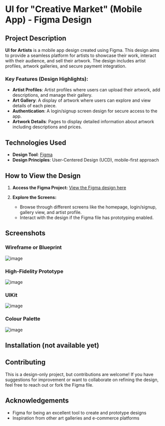 # UI for "Creative Market" (Mobile App) - Figma Design

## Project Description
**UI for Artists** is a mobile app design created using Figma. This design aims to provide a seamless platform for artists to showcase their work, interact with their audience, and sell their artwork. The design includes artist profiles, artwork galleries, and secure payment integration.

### Key Features (Design Highlights):
- **Artist Profiles**: Artist profiles where users can upload their artwork, add descriptions, and manage their gallery.
- **Art Gallery**: A display of artwork where users can explore and view details of each piece.
- **Authentication**: A login/signup screen design for secure access to the app.
- **Artwork Details**: Pages to display detailed information about artwork including descriptions and prices.

## Technologies Used
- **Design Tool**: [Figma](https://www.figma.com/)
- **Design Principles**: User-Centered Design (UCD), mobile-first approach

## How to View the Design

1. **Access the Figma Project:**
   [View the Figma design here]([your-figma-link-here](https://www.figma.com/proto/MeG8gmKDNohNW8byJkw8Bq/finalProject?node-id=21-141&p=f&t=awhivjXyrZk0D5jZ-1&scaling=scale-down&content-scaling=fixed&page-id=0%3A1&starting-point-node-id=21%3A141&show-proto-sidebar=1))  

2. **Explore the Screens:**
   - Browse through different screens like the homepage, login/signup, gallery view, and artist profile.
   - Interact with the design if the Figma file has prototyping enabled.

## Screenshots
### Wireframe or Blueprint
![image](https://github.com/user-attachments/assets/33111d4a-cbb4-4984-96e3-0ace086be987)
### High-Fidelity Prototype
![image](https://github.com/user-attachments/assets/2ee286a4-11f4-454f-94d2-370ea3b31aad)
### UIKit
![image](https://github.com/user-attachments/assets/9fa4b359-868d-4ad6-824d-822e3732324c)
### Colour Palette
![image](https://github.com/user-attachments/assets/855925de-9aba-4622-8a7f-ada29267b101)

## Installation (not available yet)

## Contributing
This is a design-only project, but contributions are welcome! If you have suggestions for improvement or want to collaborate on refining the design, feel free to reach out or fork the Figma file.

## Acknowledgements
- Figma for being an excellent tool to create and prototype designs
- Inspiration from other art galleries and e-commerce platforms

